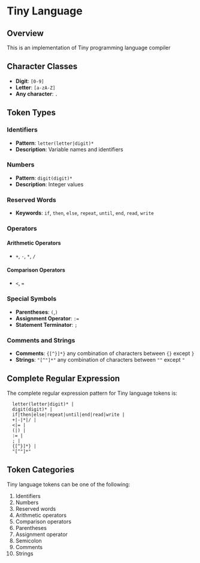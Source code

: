 # Tiny Language

## Overview
This is an implementation of Tiny programming language compiler

## Character Classes
- **Digit**: `[0-9]`
- **Letter**: `[a-zA-Z]`
- **Any character**: `.`

## Token Types

### Identifiers
- **Pattern**: `letter(letter|digit)*`
- **Description**: Variable names and identifiers

### Numbers
- **Pattern**: `digit(digit)*`
- **Description**: Integer values

### Reserved Words
- **Keywords**: `if`, `then`, `else`, `repeat`, `until`, `end`, `read`, `write`

### Operators
#### Arithmetic Operators
- `+`, `-`, `*`, `/`

#### Comparison Operators
- `<`, `=`

### Special Symbols
- **Parentheses**: `(`,`)`
- **Assignment Operator**: `:=`
- **Statement Terminator**: `;`

### Comments and Strings
- **Comments**: `{[^}]*}` any combination of characters between `{}` except `}`
- **Strings**: `"[^"]*"` any combination of characters between `""` except `"`

## Complete Regular Expression
The complete regular expression pattern for Tiny language tokens is:

```
  letter(letter|digit)* | 
  digit(digit)* | 
  if|then|else|repeat|until|end|read|write | 
  +|-|*|/ | 
  <|= | 
  (|) | 
  := | 
  ; | 
  {[^}]*} | 
  "[^"]*"
```

## Token Categories
Tiny language tokens can be one of the following:
1. Identifiers
2. Numbers
3. Reserved words
4. Arithmetic operators
5. Comparison operators
6. Parentheses
7. Assignment operator
8. Semicolon
9. Comments
10. Strings
